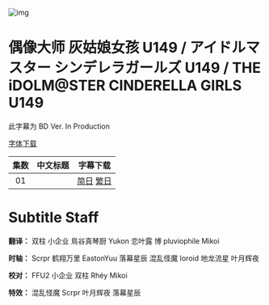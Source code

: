 ![img](https://p.inari.site/kitauji/202305/16/U149EP6.jpg)

# 偶像大师 灰姑娘女孩 U149 / アイドルマスター シンデレラガールズ U149 / THE iDOLM@STER CINDERELLA GIRLS U149

此字幕为 BD Ver. In Production

[字体下载]()

|集数|中文标题|字幕下载|
|:-:|:-:|:-:|
|01||[简日]() [繁日]()|

# Subtitle Staff

**翻译：** 双柱 小企业 鳥谷真琴厨 Yukon 恋叶露 博 pluviophile Mikoi

**时轴：** Scrpr 鹤翔万里 EastonYuu 落幕星辰 混乱怪魔 Ioroid 地龙流星 叶月辉夜

**校对：** FFU2 小企业 双柱 Rhéy Mikoi

**特效：** 混乱怪魔 Scrpr 叶月辉夜 落幕星辰
